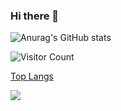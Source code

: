 ### Hi there 👋

<!--
**3488888725/3488888725** is a ✨ _special_ ✨ repository because its `README.md` (this file) appears on your GitHub profile.

Here are some ideas to get you started:

- 🔭 I’m currently working on something which I like.
- 🌱 I’m currently learning ...
- 👯 I’m looking to collaborate on ...
- 🤔 I’m looking for help with ...
- 💬 Ask me about ...
- 📫 How to reach me: ...
- 😄 Pronouns: ...
- ⚡ Fun fact: ...
-->
![Anurag's GitHub stats](https://github-readme-stats.vercel.app/api?username=3488888725&show_icons=true&theme=transparent)

![Visitor Count](https://profile-counter.glitch.me/3488888725/count.svg)</code>

[Top Langs](https://github-readme-stats.vercel.app/api/top-langs/?username=3488888725&layout=compact&theme=tokyonight)</code>

![](https://github-readme-activity-graph.cyclic.app/graph?username=3488888725&theme=dracula)</code>
